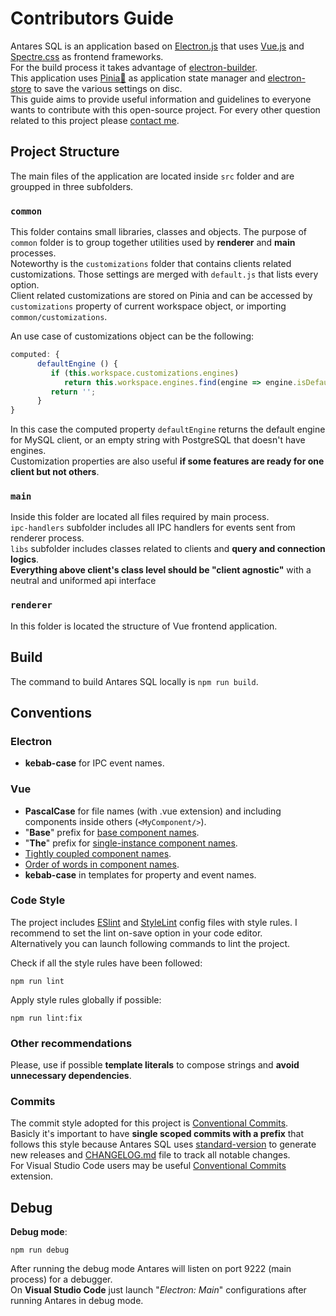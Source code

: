 # Contributors Guide

Antares SQL is an application based on [Electron.js](https://www.electronjs.org/) that uses [Vue.js](https://vuejs.org/) and [Spectre.css](https://picturepan2.github.io/spectre/) as frontend frameworks.  
For the build process it takes advantage of [electron-builder](https://www.electron.build/).  
This application uses [Pinia🍍](https://pinia.vuejs.org/) as application state manager and [electron-store](https://github.com/sindresorhus/electron-store) to save the various settings on disc.  
This guide aims to provide useful information and guidelines to everyone wants to contribute with this open-source project.
For every other question related to this project please [contact me](https://github.com/Fabio286).

## Project Structure

The main files of the application are located inside `src` folder and are groupped in three subfolders.

### `common`

This folder contains small libraries, classes and objects. The purpose of `common` folder is to group together utilities used by **renderer** and **main** processes.  
Noteworthy is the `customizations` folder that contains clients related customizations. Those settings are merged with `default.js` that lists every option.  
Client related customizations are stored on Pinia and can be accessed by `customizations` property of current workspace object, or importing `common/customizations`.  

An use case of customizations object can be the following:

```js
computed: {
      defaultEngine () {
         if (this.workspace.customizations.engines)
            return this.workspace.engines.find(engine => engine.isDefault).name;
         return '';
      }
}
```

In this case the computed property `defaultEngine` returns the default engine for MySQL client, or an empty string with PostgreSQL that doesn't have engines.  
Customization properties are also useful **if some features are ready for one client but not others**.

### `main`

Inside this folder are located all files required by main process.  
`ipc-handlers` subfolder includes all IPC handlers for events sent from renderer process.  
`libs` subfolder includes classes related to clients and **query and connection logics**.  
**Everything above client's class level should be "client agnostic"** with a neutral and uniformed api interface

### `renderer`

In this folder is located the structure of Vue frontend application.

## Build

The command to build Antares SQL locally is `npm run build`. 

## Conventions

### Electron

- **kebab-case** for IPC event names.

### Vue

- **PascalCase** for file names (with .vue extension) and including components inside others (`<MyComponent/>`).  
- "**Base**" prefix for [base component names](https://vuejs.org/v2/style-guide/#Base-component-names-strongly-recommended).
- "**The**" prefix for [single-instance component names](https://vuejs.org/v2/style-guide/#Single-instance-component-names-strongly-recommended).  
- [Tightly coupled component names](https://vuejs.org/v2/style-guide/#Tightly-coupled-component-names-strongly-recommended).
- [Order of words in component names](https://vuejs.org/v2/style-guide/#Order-of-words-in-component-names-strongly-recommended).
- **kebab-case** in templates for property and event names.

### Code Style

The project includes [ESlint](https://eslint.org/) and [StyleLint](https://stylelint.io/) config files with style rules. I recommend to set the lint on-save option in your code editor.  
Alternatively you can launch following commands to lint the project.  

Check if all the style rules have been followed:

```console
npm run lint
```

Apply style rules globally if possible:  

```console
npm run lint:fix
```

### Other recommendations

Please, use if possible **template literals** to compose strings and **avoid unnecessary dependencies**.

### Commits

The commit style adopted for this project is [Conventional Commits](https://www.conventionalcommits.org/en/v1.0.0/).  
Basicly it's important to have **single scoped commits with a prefix** that follows this style because Antares SQL uses [standard-version](https://github.com/conventional-changelog/standard-version) to generate new releases and [CHANGELOG.md](https://github.com/Fabio286/antares/blob/master/CHANGELOG.md) file to track all notable changes.  
For Visual Studio Code users may be useful [Conventional Commits](https://marketplace.visualstudio.com/items?itemName=vivaxy.vscode-conventional-commits) extension.

## Debug

**Debug mode**:

```console
npm run debug
```

After running the debug mode Antares will listen on port 9222 (main process) for a debugger.  
On **Visual Studio Code** just launch "*Electron: Main*" configurations after running Antares in debug mode.
